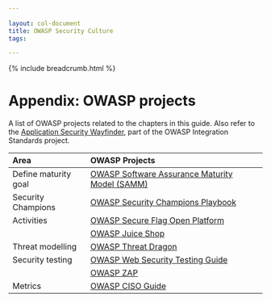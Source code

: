 ```yaml
---
  
layout: col-document
title: OWASP Security Culture
tags:

---
```

{% include breadcrumb.html %}
# Appendix: OWASP projects

A list of OWASP projects related to the chapters in this guide. Also
refer to the [Application Security
Wayfinder](https://owasp.org/www-project-integration-standards/), part
of the OWASP Integration Standards project.

| Area                   | OWASP Projects                                                    |
| :----------------------|:------------------------------------------------------------------|           
| Define maturity goal   | [OWASP Software Assurance Maturity Model (SAMM)](https://owasp.org/www-project-samm/)                       |      
| Security Champions     | [OWASP Security Champions Playbook](https://github.com/c0rdis/security-champions-playbook)             |
| Activities             | [OWASP Secure Flag Open Platform](https://owasp.org/www-project-secureflag-open-platform/)   |
|                        | [OWASP Juice Shop](https://owasp.org/www-project-juice-shop/)     |
|  Threat modelling      | [OWASP Threat Dragon](https://owasp.org/www-project-threat-dragon/)|
|  Security testing      | [OWASP Web Security Testing Guide](https://owasp.org/www-project-web-security-testing-guide/) |
|                        | [OWASP ZAP](https://www.zaproxy.org/)                             |
|  Metrics               | [OWASP CISO Guide](https://owasp.org/www-pdf-archive/Owasp-ciso-guide.pdf)|